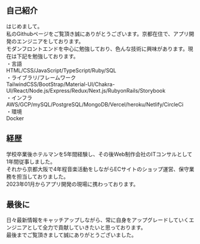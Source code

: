 ## 自己紹介
はじめまして。<br>
私のGithubページをご覧頂き誠にありがとうございます。京都在住で、アプリ開発のエンジニアをしております。<br> 
モダンフロントエンドを中心に勉強しており、色んな技術に興味があります。現在は下記を勉強しております。<br>
・言語<br>
HTML/CSS/JavaScript/TypeScript/Ruby/SQL<br>
・ライブラリ/フレームワーク<br>
TailwindCSS/BootStrap/Material-UI/Chakra-UI/React/Node.js/Express/Redux/Next.js/RubyonRails/Storybook<br>
・インフラ<br>
AWS/GCP/mySQL/PostgreSQL/MongoDB/Vercel/heroku/Netlify/CircleCi<br>
・環境<br>
Docker<br>
## 経歴
学校卒業後ホテルマンを5年間経験し、その後Web制作会社のITコンサルとして1年間従事しました。<br>
それから京都大阪で4年程音楽活動をしながらECサイトのショップ運営、保守業務を担当しておりました。<br>
2023年01月からアプリ開発の現場に携わっております。<br>
## 最後に
日々最新情報をキャッチアップしながら、常に自身をアップグレードしていくエンジニアとして全力で貢献していきたいと思っております。<br>
最後までご覧頂きまして誠にありがとうございました。



<!---
SyoInoue/SyoInoue is a ✨ special ✨ repository because its `README.md` (this file) appears on your GitHub profile.
You can click the Preview link to take a look at your changes.
--->
